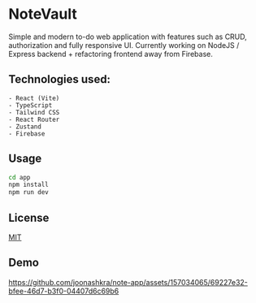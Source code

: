 # NoteVault

Simple and modern to-do web application with features such as CRUD, authorization and fully responsive UI.
Currently working on NodeJS / Express backend + refactoring frontend away from Firebase.

## Technologies used:
    - React (Vite)
    - TypeScript
    - Tailwind CSS
    - React Router
    - Zustand
    - Firebase

## Usage

```bash
cd app
npm install
npm run dev
```

## License

[MIT](https://choosealicense.com/licenses/mit/)

## Demo

https://github.com/joonashkra/note-app/assets/157034065/69227e32-bfee-46d7-b3f0-04407d6c69b6
